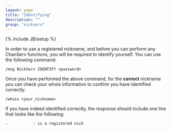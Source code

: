 ```yaml
---
layout: page
title: "Identifying"
description: ""
group: "nickserv"
---
```

{% include JB/setup %}

In order to use a registered nickname, and before you can perform any ChanServ functions, you will be required to identify yourself. You can use the following command:

    /msg NickServ IDENTIFY <password>

Once you have performed the above command, for the **correct** nickname you can check your whois information to confirm you have identified correctly:

    /whois <your_nickname>

If you have indeed identified correctly, the response should include one line that looks like the following:

    -           : is a registered nick
